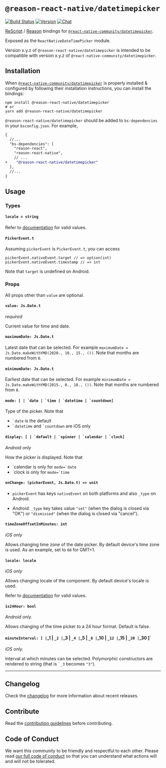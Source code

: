 # `@reason-react-native/datetimepicker`

[![Build Status](https://github.com/reason-react-native/datetimepicker/workflows/Build/badge.svg)](https://github.com/reason-react-native/datetimepicker/actions)
[![Version](https://img.shields.io/npm/v/@reason-react-native/datetimepicker.svg)](https://www.npmjs.com/@reason-react-native/datetimepicker)
[![Chat](https://img.shields.io/discord/235176658175262720.svg?logo=discord&colorb=blue)](https://reasonml-community.github.io/reason-react-native/discord/)

[ReScript](https://rescript-lang.org) / [Reason](https://reasonml.github.io) bindings for
[`@react-native-community/datetimepicker`](https://github.com/react-native-community/react-native-datetimepicker).

Exposed as the `ReactNativeDateTimePicker` module.

Version x.y.z of `@reason-react-native/datetimepicker` is intended to be
compatible with version x.y.z of `@react-native-community/datetimepicker`.

## Installation

When
[`@react-native-community/datetimepicker`](https://github.com/react-native-community/datetimepicker)
is properly installed & configured by following their installation instructions,
you can install the bindings:

```console
npm install @reason-react-native/datetimepicker
# or
yarn add @reason-react-native/datetimepicker
```

`@reason-react-native/datetimepicker` should be added to `bs-dependencies` in
your `bsconfig.json`. For example,

```diff
{
  //...
  "bs-dependencies": [
    "reason-react",
    "reason-react-native",
    // ...
+    "@reason-react-native/datetimepicker"
  ],
  //...
}
```

## Usage

### Types

#### `locale = string`

Refer to
[documentation](https://developer.apple.com/library/archive/documentation/MacOSX/Conceptual/BPInternational/LanguageandLocaleIDs/LanguageandLocaleIDs.html)
for valid values.

#### `PickerEvent.t`

Assuming `pickerEvent` is `PickerEvent.t`, you can access

```reason
pickerEvent.nativeEvent.target // => option(int)
pickerEvent.nativeEvent.timestamp // => int
```

Note that `target` is undefined on Android.

### Props

All props other than `value` are optional.

#### `value: Js.Date.t`

_required_

Current value for time and date.

#### `maximumDate: Js.Date.t`

Latest date that can be selected. For example
`maximumDate = Js.Date.makeWithYMD(2020., 10., 15., ())`. Note that months are
numbered from `0`.

#### `minimumDate: Js.Date.t`

Earliest date that can be selected. For example
`minimumDate = Js.Date.makeWithYMD(2015., 0., 18., ())`. Note that months are
numbered from `0`.

#### `` mode: [ | `date | `time | `datetime | `countdown] ``

Type of the picker. Note that

- `` `date `` is the default
- `` `datetime `` and `` `countdown `` are iOS only

#### `` display: [ | `default | `spinner | `calendar | `clock] ``

_Android only_

How the picker is displayed. Note that

- \`calendar is only for `` mode=`date ``
- \`clock is only for `` mode=`time ``

#### `onChange: (pickerEvent, Js.Date.t) => unit`

- `pickerEvent` has keys `nativeEvent` on both platforms and also `_type` on
  Android.

- _Android:_ `_type` key takes value `"set"` (when the dialog is closed via
  "OK") or `"dismissed"` (when the dialog is closed via "cancel").

#### `timeZoneOffsetInMinutes: int`

_iOS only_

Allows changing time zone of the date picker. By default device's time zone is
used. As an example, set to `60` for GMT+1.

#### `locale: locale`

_iOS only_

Allows changing locale of the component. By default device's locale is used.

Refer to
[documentation](https://developer.apple.com/library/archive/documentation/MacOSX/Conceptual/BPInternational/LanguageandLocaleIDs/LanguageandLocaleIDs.html)
for valid values.

#### `is24Hour: bool`

_Android only._

Allows changing of the time picker to a 24 hour format. Default is false.

#### `minuteInterval: [ |`\_1 | `_2 |`\_3 | `_4 |`\_5 | `_6 |`\_10 | `_12 |`\_15 | `_20 |`\_30 ]`

_iOS only._

Interval at which minutes can be selected. Polymorphic constructors are rendered
to string (that is `` `_3 `` becomes `"3"`).

---

## Changelog

Check the [changelog](./CHANGELOG.md) for more information about recent
releases.

## Contribute

Read the [contribution guidelines](https://github.com/reason-react-native/.github/blob/master/CONTRIBUTING.md) before contributing.

## Code of Conduct

We want this community to be friendly and respectful to each other. Please read
[our full code of conduct](https://github.com/reason-react-native/.github/blob/master/CODE_OF_CONDUCT.md) so that you can understand what
actions will and will not be tolerated.
